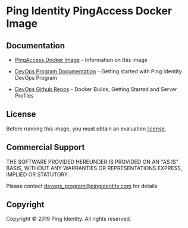 # Ping Identity PingAccess Docker Image

## Documentation

* [PingAccess Docker Image](https://pingidentity-devops.gitbook.io/devops/docker-images/pingaccess) - Information on this image

* [DevOps Program Documentation](https://pingidentity-devops.gitbook.io/devops) - Getting started with Ping Identity DevOps Program

* [DevOps Github Repos](https://github.com/topics/ping-devops) - Docker Builds, Getting Started and Server Profiles

## License
Before running this image, you must obtain an evaluation [license](https://www.pingidentity.com/en/account/request-license-key.html). 


## Commercial Support
THE SOFTWARE PROVIDED HEREUNDER IS PROVIDED ON AN "AS IS" BASIS, WITHOUT
ANY WARRANTIES OR REPRESENTATIONS EXPRESS, IMPLIED OR STATUTORY.

Please contact devops_program@pingidentity.com for details

## Copyright
Copyright © 2019 Ping Identity. All rights reserved.

